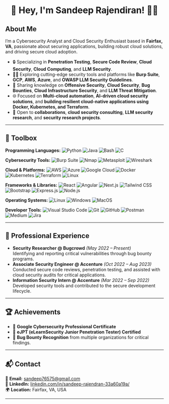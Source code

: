 <h1 align="center">👋 Hey, I'm Sandeep Rajendiran! 🧑‍💻 </h1>

## About Me
I’m a Cybersecurity Analyst and Cloud Security Enthusiast based in **Fairfax, VA**, passionate about securing applications, building robust cloud solutions, and driving secure cloud adoption.

- 🔒 Specializing in **Penetration Testing**, **Secure Code Review**, **Cloud Security**, **Cloud Computing**, and **LLM Security**.
- 🧑‍💻 Exploring cutting-edge security tools and platforms like **Burp Suite**, **GCP**, **AWS**, **Azure**, and **OWASP LLM Security Guidelines**.
- 📝 Sharing knowledge on **Offensive Security**, **Cloud Security**, **Bug Bounties**, **Cloud Infrastructure Security**, and **LLM Threat Mitigation**.
- 🌐 Focused on **Multi-cloud automation**, **AI-driven cloud security solutions**, and **building resilient cloud-native applications using Docker, Kubernetes, and Terraform**.
- 🚀 Open to **collaborations**, **cloud security consulting**, **LLM security research**, and **security research projects**.

---

## 🧰 Toolbox

**Programming Languages:**  ![Python](https://img.shields.io/badge/Python-FFD43B?style=flat&logo=python&logoColor=blue) ![Java](https://img.shields.io/badge/Java-ED8B00?style=flat&logo=openjdk&logoColor=white)
![Bash](https://img.shields.io/badge/Bash-4EAA25?style=flat&logo=gnu-bash&logoColor=white)
![C](https://img.shields.io/badge/C-A8B9CC?style=flat&logo=c&logoColor=white)


**Cybersecurity Tools:**  ![Burp Suite](https://img.shields.io/badge/Burp_Suite-FF6C37?style=flat&logo=burp-suite&logoColor=white)
![Nmap](https://img.shields.io/badge/Nmap-0078D7?style=flat&logo=nmap&logoColor=white)
![Metasploit](https://img.shields.io/badge/Metasploit-430098?style=flat&logo=metasploit&logoColor=white)
![Wireshark](https://img.shields.io/badge/Wireshark-1679A7?style=flat&logo=wireshark&logoColor=white)

**Cloud & Platforms:**  ![AWS](https://img.shields.io/badge/AWS-232F3E?style=flat&logo=amazon-aws&logoColor=white)
![Azure](https://img.shields.io/badge/Azure-0078D7?style=flat&logo=microsoft-azure&logoColor=white)
![Google Cloud](https://img.shields.io/badge/Google_Cloud-4285F4?style=flat&logo=google-cloud&logoColor=white)
![Docker](https://img.shields.io/badge/Docker-2496ED?style=flat&logo=docker&logoColor=white)
![Kubernetes](https://img.shields.io/badge/Kubernetes-326CE5?style=flat&logo=kubernetes&logoColor=white)
![Terraform](https://img.shields.io/badge/Terraform-623CE4?style=flat&logo=terraform&logoColor=white)
![Linux](https://img.shields.io/badge/Linux-FCC624?style=flat&logo=linux&logoColor=black)

**Frameworks & Libraries:**  ![React](https://img.shields.io/badge/React-61DAFB?style=flat&logo=react&logoColor=black)
![Angular](https://img.shields.io/badge/Angular-DD0031?style=flat&logo=angular&logoColor=white)
![Next.js](https://img.shields.io/badge/Next.js-000000?style=flat&logo=nextdotjs&logoColor=white)
![Tailwind CSS](https://img.shields.io/badge/Tailwind_CSS-06B6D4?style=flat&logo=tailwindcss&logoColor=white)
![Bootstrap](https://img.shields.io/badge/Bootstrap-7952B3?style=flat&logo=bootstrap&logoColor=white)
![Express.js](https://img.shields.io/badge/Express.js-000000?style=flat&logo=express&logoColor=white)
![Node.js](https://img.shields.io/badge/Node.js-43853D?style=flat&logo=node.js&logoColor=white)

**Operating Systems:**  ![Linux](https://img.shields.io/badge/Linux-FCC624?style=flat&logo=linux&logoColor=black)
![Windows](https://img.shields.io/badge/Windows-0078D6?style=flat&logo=windows&logoColor=white)
![MacOS](https://img.shields.io/badge/MacOS-000000?style=flat&logo=apple&logoColor=white)

**Developer Tools:** ![Visual Studio Code](https://img.shields.io/badge/VS%20Code-007ACC?style=flat&logo=visual-studio-code&logoColor=white)  ![Git](https://img.shields.io/badge/Git-F05032?style=flat&logo=git&logoColor=white)  ![GitHub](https://img.shields.io/badge/GitHub-181717?style=flat&logo=github&logoColor=white)  ![Postman](https://img.shields.io/badge/Postman-FF6C37?style=flat&logo=postman&logoColor=white)  ![Medium](https://img.shields.io/badge/Medium-000000?style=flat&logo=medium&logoColor=white)  ![Jira](https://img.shields.io/badge/Jira-0052CC?style=flat&logo=jira&logoColor=white)

---

## 💼 Professional Experience
- **Security Researcher @ Bugcrowd** *(May 2022 – Present)*  
  Identifying and reporting critical vulnerabilities through bug bounty programs.
- **Associate Security Engineer @ Accenture** *(Oct 2022 – Aug 2023)*  
  Conducted secure code reviews, penetration testing, and assisted with cloud security audits for critical applications.
- **Information Security Intern @ Accenture** *(Mar 2022 – Sep 2022)*  
  Developed security tools and contributed to the secure development lifecycle.

---

## 🏆 Achievements
- 🎯 **Google Cybersecurity Professional Certificate**
- 🔐 **eJPT (eLearnSecurity Junior Penetration Tester) Certified**
- 🔐 **Bug Bounty Recognition** from multiple organizations for critical findings.

---

## 📬 Contact
📧 **Email:** [sandeep76575@gmail.com](mailto:sandeep76575@gmail.com)  
🔗 **LinkedIn:** [linkedin.com/in/sandeep-rajendran-33a60a19a/](https://linkedin.com/in/sandeep-rajendran-33a60a19a/)  
🌍 **Location:** Fairfax, VA, USA

---
